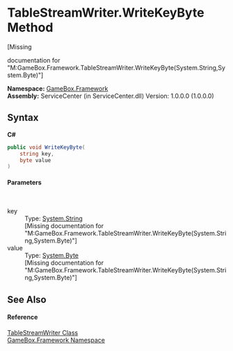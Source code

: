 # TableStreamWriter.WriteKeyByte Method 
 

\[Missing <summary> documentation for "M:GameBox.Framework.TableStreamWriter.WriteKeyByte(System.String,System.Byte)"\]

**Namespace:**&nbsp;<a href="a8957fe6-9cc0-3a6d-cd5c-a2a246efee1e">GameBox.Framework</a><br />**Assembly:**&nbsp;ServiceCenter (in ServiceCenter.dll) Version: 1.0.0.0 (1.0.0.0)

## Syntax

**C#**<br />
``` C#
public void WriteKeyByte(
	string key,
	byte value
)
```


#### Parameters
&nbsp;<dl><dt>key</dt><dd>Type: <a href="http://msdn2.microsoft.com/zh-cn/library/s1wwdcbf" target="_blank">System.String</a><br />\[Missing <param name="key"/> documentation for "M:GameBox.Framework.TableStreamWriter.WriteKeyByte(System.String,System.Byte)"\]</dd><dt>value</dt><dd>Type: <a href="http://msdn2.microsoft.com/zh-cn/library/yyb1w04y" target="_blank">System.Byte</a><br />\[Missing <param name="value"/> documentation for "M:GameBox.Framework.TableStreamWriter.WriteKeyByte(System.String,System.Byte)"\]</dd></dl>

## See Also


#### Reference
<a href="44e22804-9fc2-a91c-fe5b-5cd24a589d73">TableStreamWriter Class</a><br /><a href="a8957fe6-9cc0-3a6d-cd5c-a2a246efee1e">GameBox.Framework Namespace</a><br />
